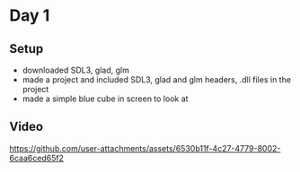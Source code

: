 # Day 1

## Setup

- downloaded SDL3, glad, glm
- made a project and included SDL3, glad and glm headers, .dll files in the project
- made a simple blue cube in screen to look at

## Video

https://github.com/user-attachments/assets/6530b11f-4c27-4779-8002-6caa6ced65f2
